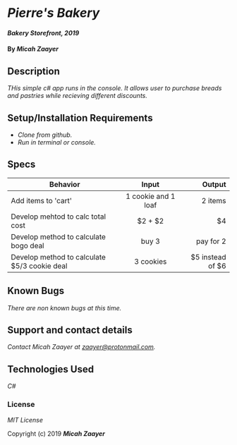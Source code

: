 # _Pierre's Bakery_

#### _Bakery Storefront, 2019_

#### By _**Micah Zaayer**_

## Description

_THis simple c# app runs in the console. It allows user to purchase breads and pastries while recieving different discounts._

## Setup/Installation Requirements

* _Clone from github._
* _Run in terminal or console._


## Specs
| Behavior | Input | Output |
| ------------- |:-------------:| -----:|
| Add items to 'cart' | 1 cookie and 1 loaf | 2 items |
| Develop mehtod to calc total cost | $2 + $2 | $4 |
| Develop method to calculate bogo deal | buy 3 | pay for 2 |
| Develop method to calculate $5/3 cookie deal | 3 cookies | $5 instead of $6 |





## Known Bugs

_There are non known bugs at this time._

## Support and contact details

_Contact Micah Zaayer at zaayer@protonmail.com._

## Technologies Used

_C#_

### License

*MIT License*

Copyright (c) 2019 **_Micah Zaayer_**
